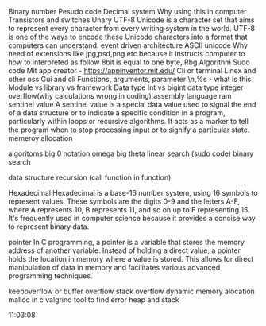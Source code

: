 Binary number
Pesudo code
Decimal system
Why using this in computer 
Transistors and switches
Unary
UTF-8
Unicode is a character set that aims to represent every character from every writing system in the world. UTF-8 is one of the ways to encode these Unicode characters into a format that computers can understand. 
event driven architecture
ASCII
unicode
Why need of extensions like jpg,psd,png etc because it instructs computer to how to interpreted as follow
8bit is equal to one byte,
Rbg
Algorithm
Sudo code
Mit app creator - https://appinventor.mit.edu/
Cli or terminal
Linex and other oss
Gui and cli
Functions, arguments, parameter
\n,%s - what is this
Module vs library vs framework
Data type
Int vs bigint data type
integer overflow(why calculations wrong in coding)
assembly language
ram
sentinel value
A sentinel value is a special data value used to signal the end of a data structure or to indicate a specific condition in a program, particularly within loops or recursive algorithms. It acts as a marker to tell the program when to stop processing input or to signify a particular state. 
memeroy allocation

algoritoms
big 0 notation
omega
big theta
linear search
(sudo code)
binary search

data structure
recursion (call function in function)

Hexadecimal
Hexadecimal is a base-16 number system, using 16 symbols to represent values. These symbols are the digits 0-9 and the letters A-F, where A represents 10, B represents 11, and so on up to F representing 15. It's frequently used in computer science because it provides a concise way to represent binary data. 

pointer
In C programming, a pointer is a variable that stores the memory address of another variable. Instead of holding a direct value, a pointer holds the location in memory where a value is stored. This allows for direct manipulation of data in memory and facilitates various advanced programming techniques. 

keepoverflow or buffer overflow
stack overflow
dynamic memory alocation
malloc in c
valgrind tool to find error
heap and stack



11:03:08